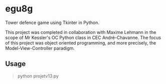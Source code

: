 # egu8g
Tower defence game using Tkinter in Python.

This project was completed in collaboration with Maxime Lehmann in the scope of Mr Kessler's OC Python class in CEC André-Chavanne. The focus of this project was object oriented programming, and more precisely, the Model-View-Controller paradigm. 

## Usage
> python projetv13.py
